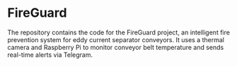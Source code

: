 # FireGuard
The repository contains the code for the FireGuard project, an intelligent fire prevention system for eddy current separator conveyors. It uses a thermal camera and Raspberry Pi to monitor conveyor belt temperature and sends real-time alerts via Telegram.
